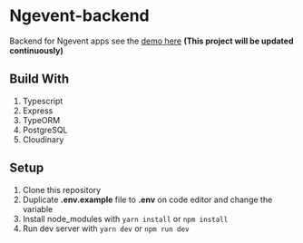 # Ngevent-backend
Backend for Ngevent apps
see the <a href="https://ngevent-app.herokuapp.com/api">demo here</a>
**(This project will be updated continuously)**

## Build With
1. Typescript
2. Express
4. TypeORM
5. PostgreSQL
6. Cloudinary

## Setup
1. Clone this repository
2. Duplicate **.env.example** file to **.env** on code editor and change the variable
3. Install node_modules with 
``yarn install``
or 
``npm install``
5. Run dev server with
``yarn dev``
or 
``npm run dev``
